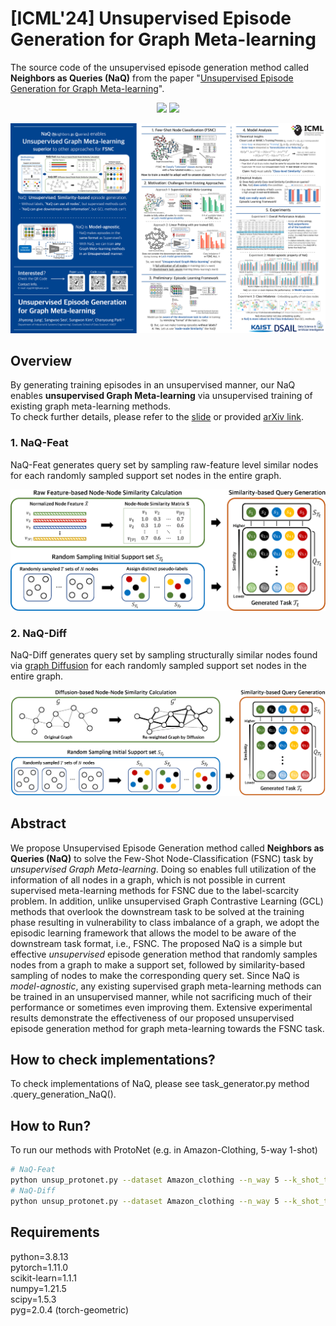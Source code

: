 # [ICML'24] Unsupervised Episode Generation for Graph Meta-learning
The source code of the unsupervised episode generation method called **Neighbors as Queries (NaQ)** from the paper "[Unsupervised Episode Generation for Graph Meta-learning](https://arxiv.org/abs/2306.15217)".  

<p align="center">   
    <a href="https://pytorch.org/" alt="PyTorch">
      <img src="https://img.shields.io/badge/PyTorch-%23EE4C2C.svg?e&logo=PyTorch&logoColor=white" /></a>
    <a href="https://icml.cc/" alt="Conference">
        <img src="https://img.shields.io/badge/ICML'24-brightgreen" /></a>
</p>

<p align="center"><img width="1000" src="./images/Poster_NaQ.png"></p>

## Overview
By generating training episodes in an unsupervised manner, our NaQ enables **unsupervised Graph Meta-learning** via unsupervised training of existing graph meta-learning methods.  
To check further details, please refer to the [slide](https://dsail.kaist.ac.kr/files/ICML24_NaQ_slide.pdf) or provided [arXiv link](https://arxiv.org/pdf/2306.15217).

### 1. NaQ-Feat
NaQ-Feat generates query set by sampling raw-feature level similar nodes for each randomly sampled support set nodes in the entire graph.
<p align="center"><img width="700" src="./images/NaQ-Feat_Figure.png"></p>

### 2. NaQ-Diff
NaQ-Diff generates query set by sampling structurally similar nodes found via [graph Diffusion](https://arxiv.org/abs/1911.05485) for each randomly sampled support set nodes in the entire graph.
<p align="center"><img width="700" src="./images/NaQ-Diff_Figure.png"></p>

## Abstract
We propose Unsupervised Episode Generation method called **Neighbors as Queries (NaQ)** to solve the Few-Shot Node-Classification (FSNC) task by _unsupervised Graph Meta-learning_.
Doing so enables full utilization of the information of all nodes in a graph, which is not possible in current supervised meta-learning methods for FSNC due to the label-scarcity problem.
In addition, unlike unsupervised Graph Contrastive Learning (GCL) methods that overlook the downstream task to be solved at the training phase resulting in vulnerability to class imbalance of a graph, we adopt the episodic learning framework that allows the model to be aware of the downstream task format, i.e., FSNC.
The proposed NaQ is a simple but effective _unsupervised_ episode generation method that randomly samples nodes from a graph to make a support set, followed by similarity-based sampling of nodes to make the corresponding query set.
Since NaQ is _model-agnostic_, any existing supervised graph meta-learning methods can be trained in an unsupervised manner, while not sacrificing much of their performance or sometimes even improving them.
Extensive experimental results demonstrate the effectiveness of our proposed unsupervised episode generation method for graph meta-learning towards the FSNC task.

## How to check implementations?
To check implementations of NaQ, please see task_generator.py method .query_generation_NaQ().

## How to Run?
To run our methods with ProtoNet (e.g. in Amazon-Clothing, 5-way 1-shot)
```bash
# NaQ-Feat
python unsup_protonet.py --dataset Amazon_clothing --n_way 5 --k_shot_test 1 --query_generation NaQ --type feature --lr 1e-4
# NaQ-Diff
python unsup_protonet.py --dataset Amazon_clothing --n_way 5 --k_shot_test 1 --query_generation NaQ --type diffusion --lr 1e-4
```

## Requirements
python=3.8.13  
pytorch=1.11.0  
scikit-learn=1.1.1  
numpy=1.21.5  
scipy=1.5.3  
pyg=2.0.4 (torch-geometric)  
